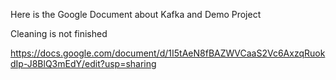 Here is the Google Document about Kafka and Demo Project

Cleaning is not finished

https://docs.google.com/document/d/1I5tAeN8fBAZWVCaaS2Vc6AxzqRuokdIp-J8BlQ3mEdY/edit?usp=sharing
